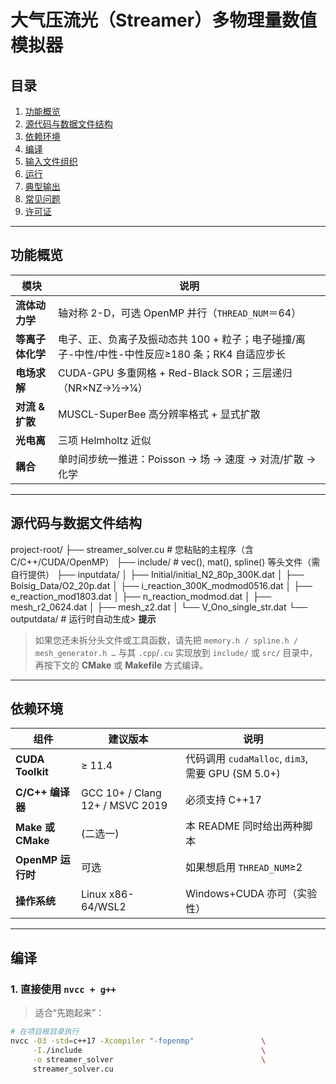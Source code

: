# 大气压流光（Streamer）多物理量数值模拟器  

## 目录
1. [功能概览](#功能概览)
2. [源代码与数据文件结构](#源代码与数据文件结构)
3. [依赖环境](#依赖环境)
4. [编译](#编译)
5. [输入文件组织](#输入文件组织)
6. [运行](#运行)
7. [典型输出](#典型输出)
8. [常见问题](#常见问题)
9. [许可证](#许可证)

---

## 功能概览
| 模块 | 说明 |
| ---- | ---- |
| **流体动力学** | 轴对称 2-D，可选 OpenMP 并行（`THREAD_NUM`＝64） |
| **等离子体化学** | 电子、正、负离子及振动态共 100 + 粒子；电子碰撞/离子-中性/中性-中性反应≥180 条；RK4 自适应步长 |
| **电场求解** | CUDA-GPU 多重网格 + Red-Black SOR；三层递归（NR×NZ→½→¼） |
| **对流 & 扩散** | MUSCL-SuperBee 高分辨率格式 + 显式扩散 |
| **光电离** | 三项 Helmholtz 近似 |
| **耦合** | 单时间步统一推进：Poisson → 场 → 速度 → 对流/扩散 → 化学 |

---

## 源代码与数据文件结构
project-root/
├── streamer_solver.cu # 您粘贴的主程序（含 C/C++/CUDA/OpenMP）
├── include/ # vec(), mat(), spline() 等头文件（需自行提供）
├── inputdata/
│ ├── Initial/initial_N2_80p_300K.dat
│ ├── Bolsig_Data/O2_20p.dat
│ ├── i_reaction_300K_modmod0516.dat
│ ├── e_reaction_mod1803.dat
│ ├── n_reaction_modmod.dat
│ ├── mesh_r2_0624.dat
│ ├── mesh_z2.dat
│ └── V_Ono_single_str.dat
└── outputdata/ # 运行时自动生成> **提示**  
> 如果您还未拆分头文件或工具函数，请先把 `memory.h / spline.h / mesh_generator.h …` 与其 `.cpp`/`.cu` 实现放到 `include/` 或 `src/` 目录中，再按下文的 **CMake** 或 **Makefile** 方式编译。

---

## 依赖环境
| 组件 | 建议版本 | 说明 |
| ---- | -------- | ---- |
| **CUDA Toolkit** | ≥ 11.4 | 代码调用 `cudaMalloc`, `dim3`, 需要 GPU (SM 5.0+) |
| **C/C++ 编译器** | GCC 10+ / Clang 12+ / MSVC 2019 | 必须支持 C++17 |
| **Make 或 CMake** | (二选一) | 本 README 同时给出两种脚本 |
| **OpenMP 运行时** | 可选 | 如果想启用 `THREAD_NUM`≥2 |
| **操作系统** | Linux x86-64/WSL2 | Windows+CUDA 亦可（实验性） |

---

## 编译

### 1. 直接使用 `nvcc + g++`
> 适合“先跑起来”：
```bash
# 在项目根目录执行
nvcc -O3 -std=c++17 -Xcompiler "-fopenmp"               \
     -I./include                                        \
     -o streamer_solver                                 \
     streamer_solver.cu

